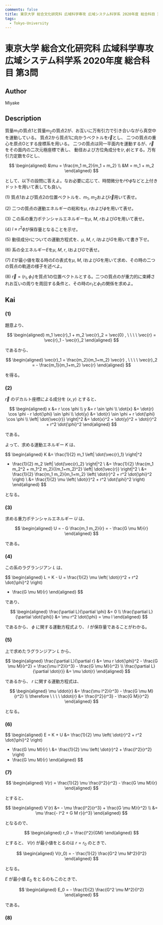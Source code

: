 ```yaml
---
comments: false
title: 東京大学 総合文化研究科 広域科学専攻 広域システム科学系 2020年度 総合科目 第3問
tags:
  - Tokyo-University
---
```

# 東京大学 総合文化研究科 広域科学専攻 広域システム科学系 2020年度 総合科目 第3問

## **Author**
Miyake

## **Description**
質量$m_1$の質点$1$と質量$m_2$の質点$2$が、お互いに万有引力で引き合いながら真空中を運動している。
質点$2$から質点$1$に向かうベクトルを$\vec{r}$とし、
二つの質点の重心を原点$\text{O}$とする座標系を用いる。
二つの質点は同一平面内を運動するが、$\vec{r}$をその面内の二次元極座標で表し、
動径および方位角成分を$(r, \phi)$とする。万有引力定数を$G$とし、

$$
\begin{aligned}
&\mu = \frac{m_1 m_2}{m_1 + m_2} \\
&M = m_1 + m_2
\end{aligned}
$$

として、以下の設問に答えよ。なお必要に応じて、時間微分を$\dot{r}$や$\dot{\phi}$などと上付きドットを用いて表しても良い。

(1) 質点$1$および質点$2$の位置ベクトルを、$m_1$, $m_2$および$\vec{r}$用いて表せ。

(2) 二つの質点の運動エネルギーの総和を$\mu$, $r$および$\phi$を用いて表せ。

(3) この系の重力ポテンシャルエネルギーを$\mu$, $M$, $r$および$G$を用いて表せ。

(4) $l \equiv r^2 \phi$が保存量となることを示せ。

(5) 動径成分$r$についての運動方程式を、$\mu$, $M$, $r$, $l$および$G$を用いて書き下せ。

(6) 系の全エネルギー$E$を$\mu$, $M$, $r$, $l$および$G$で表せ。

(7) $E$が最小値を取る時の$E$の表式を$\mu$, $M$, $l$および$G$を用いて求め、その時の二つの質点の軌道の様子を述べよ。

(8) $\vec{r}=(r_1, \phi_1)$を質点$1$の位置ベクトルとする。二つの質点のが重力的に束縛されお互いの周りを周回する条件と、その時の$r_1$と$\phi_1$の関係を求めよ。

## **Kai**
### (1)
題意より、

$$
\begin{aligned}
m_1 \vec{r}_1 + m_2 \vec{r}_2 = \vec{0}
, \ \ \ \ 
\vec{r} = \vec{r}_1 - \vec{r}_2
\end{aligned}
$$

であるから、

$$
\begin{aligned}
\vec{r}_1 = \frac{m_2}{m_1+m_2} \vec{r}
, \ \ \ \ 
\vec{r}_2 = - \frac{m_1}{m_1+m_2} \vec{r}
\end{aligned}
$$

を得る。

### (2)
$\vec{r}$ のデカルト座標による成分を $(x,y)$ とすると、

$$
\begin{aligned}
x &= r \cos \phi
\\
y &= r \sin \phi
\\
\dot{x} &= \dot{r} \cos \phi - r \dot{\phi} \sin \phi
\\
\dot{y} &= \dot{r} \sin \phi + r \dot{\phi} \cos \phi
\\
\left| \dot{\vec{r}} \right|^2
&= \dot{x}^2 + \dot{y}^2
= \dot{r}^2 + r^2 \dot{\phi}^2
\end{aligned}
$$

である。

よって、求める運動エネルギー $K$ は、

$$
\begin{aligned}
K
&= \frac{1}{2} m_1 \left| \dot{\vec{r}_1} \right|^2
+ \frac{1}{2} m_2 \left| \dot{\vec{r}_2} \right|^2
\\
&= \frac{1}{2} \frac{m_1 m_2^2 + m_1^2 m_2}{(m_1+m_2)^2}
\left| \dot{\vec{r}} \right|^2
\\
&= \frac{1}{2} \frac{m_1 m_2}{m_1+m_2}
\left( \dot{r}^2 + r^2 \dot{\phi}^2 \right)
\\
&= \frac{1}{2} \mu \left( \dot{r}^2 + r^2 \dot{\phi}^2 \right)
\end{aligned}
$$

となる。

### (3)
求める重力ポテンシャルエネルギー $U$ は、

$$
\begin{aligned}
U = - G \frac{m_1 m_2}{r}
= - \frac{G \mu M}{r}
\end{aligned}
$$

である。

### (4)
この系のラグランジアン $L$ は、

$$
\begin{aligned}
L = K - U
= \frac{1}{2} \mu \left( \dot{r}^2 + r^2 \dot{\phi}^2 \right)
+ \frac{G \mu M}{r}
\end{aligned}
$$

であり、

$$
\begin{aligned}
\frac{\partial L}{\partial \phi}
&= 0
\\
\frac{\partial L}{\partial \dot{\phi}}
&= \mu r^2 \dot{\phi}
= \mu l
\end{aligned}
$$

であるから、 $\phi$ に関する運動方程式より、
$l$ が保存量であることがわかる。

### (5)
上で求めたラグランジアン $L$ から、

$$
\begin{aligned}
\frac{\partial L}{\partial r}
&= \mu r \dot{\phi}^2 - \frac{G \mu M}{r^2}
= \frac{\mu l^2}{r^3} - \frac{G \mu M}{r^2}
\\
\frac{\partial L}{\partial \dot{r}}
&= \mu \dot{r}
\end{aligned}
$$

であるから、 $r$ に関する運動方程式は、

$$
\begin{aligned}
\mu \ddot{r}
&= \frac{\mu l^2}{r^3} - \frac{G \mu M}{r^2}
\\
\therefore \ \ \ \ 
\ddot{r}
&= \frac{l^2}{r^3} - \frac{G M}{r^2}
\end{aligned}
$$

となる。

### (6)

$$
\begin{aligned}
E = K + U
&= \frac{1}{2} \mu \left( \dot{r}^2 + r^2 \dot{\phi}^2 \right)
- \frac{G \mu M}{r}
\\
&= \frac{1}{2} \mu \left( \dot{r}^2 + \frac{l^2}{r^2} \right)
- \frac{G \mu M}{r}
\end{aligned}
$$

### (7)

$$
\begin{aligned}
V(r)
= \frac{1}{2} \mu \frac{l^2}{r^2} - \frac{G \mu M}{r}
\end{aligned}
$$

とすると、

$$
\begin{aligned}
V'(r)
&= - \mu \frac{l^2}{r^3} + \frac{G \mu M}{r^2}
\\
&= \mu \frac{- l^2 + G M r}{r^3}
\end{aligned}
$$

となるので、

$$
\begin{aligned}
r_0 = \frac{l^2}{GM}
\end{aligned}
$$

とすると、 $V(r)$ が最小値をとるのは $r=r_0$ のときで、

$$
\begin{aligned}
V(r_0)
= - \frac{1}{2} \frac{G^2 \mu M^2}{l^2}
\end{aligned}
$$

となる。

$E$ が最小値 $E_0$ をとるのもこのときで、

$$
\begin{aligned}
E_0
= - \frac{1}{2} \frac{G^2 \mu M^2}{l^2}
\end{aligned}
$$

である。

### (8)